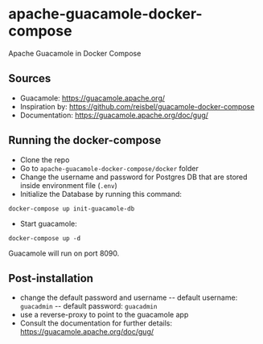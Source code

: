 # apache-guacamole-docker-compose
Apache Guacamole in Docker Compose

## Sources
- Guacamole: https://guacamole.apache.org/ 
- Inspiration by: https://github.com/reisbel/guacamole-docker-compose
- Documentation: https://guacamole.apache.org/doc/gug/ 

## Running the docker-compose
- Clone the repo
- Go to `apache-guacamole-docker-compose/docker` folder
- Change the username and password for Postgres DB that are stored inside environment file (`.env`)
- Initialize the Database by running this command:
```
docker-compose up init-guacamole-db
```
- Start guacamole: 
```
docker-compose up -d
```

Guacamole will run on port 8090.


## Post-installation
- change the default password and username
-- default username: `guacadmin`
-- default password: `guacadmin`
- use a reverse-proxy to point to the guacamole app
- Consult the documentation for further details: https://guacamole.apache.org/doc/gug/ 
